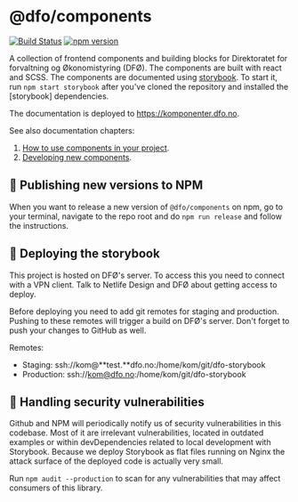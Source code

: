 # @dfo/components

[![Build Status](https://travis-ci.com/netliferesearch/dfo-storybook.svg?branch=master)](https://travis-ci.com/netliferesearch/dfo-storybook)
[![npm version](https://badge.fury.io/js/%40dfo%2Fcomponents.svg)](https://badge.fury.io/js/%40dfo%2Fcomponents)

A collection of frontend components and building blocks for Direktoratet for forvaltning og Økonomistyring (DFØ). The components are built with react and SCSS. The components are documented using [storybook](https://storybook.js.org/). To start it, run `npm start storybook` after you've cloned the repository and installed the \[storybook\] dependencies.

The documentation is deployed to https://komponenter.dfo.no.

See also documentation chapters:
1. [How to use components in your project](docs/using-components.md).
1. [Developing new components](docs/developing-components.md).

## 🥁 Publishing new versions to NPM
When you want to release a new version of `@dfo/components` on npm, go to your terminal, navigate to the repo root and do `npm run release` and follow the instructions. 

## 🚀 Deploying the storybook

This project is hosted on DFØ's server. To access this you need to connect with a VPN client. Talk to Netlife Design and DFØ about getting access to deploy.

Before deploying you need to add git remotes for staging and production. Pushing to these remotes will trigger a build on DFØ's server. Don't forget to push your changes to GitHub as well.

Remotes: 
- Staging: ssh://kom@**test.**dfo.no:/home/kom/git/dfo-storybook
- Production: ssh://kom@dfo.no:/home/kom/git/dfo-storybook

## 🦹 Handling security vulnerabilities

Github and NPM will periodically notify us of security vulnerabilities in this codebase. Most of it are irrelevant vulnerabilities, located in outdated examples or within devDependencies related to local development with Storybook. Because we deploy Storybook as flat files running on Nginx the attack surface of the deployed code is actually very small.

Run `npm audit --production` to scan for any vulnerabilities that may affect consumers of this library.

